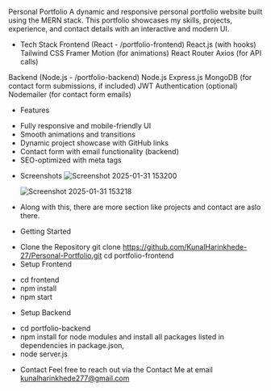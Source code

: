 Personal Portfolio
A dynamic and responsive personal portfolio website built using the MERN stack. This portfolio showcases my skills, projects, experience, and contact details with an interactive and modern UI.

* Tech Stack
Frontend (React - /portfolio-frontend)
React.js (with hooks)
Tailwind CSS
Framer Motion (for animations)
React Router
Axios (for API calls)

Backend (Node.js - /portfolio-backend)
Node.js
Express.js
MongoDB (for contact form submissions, if included)
JWT Authentication (optional)
Nodemailer (for contact form emails)

* Features
- Fully responsive and mobile-friendly UI
- Smooth animations and transitions
- Dynamic project showcase with GitHub links
- Contact form with email functionality (backend)
- SEO-optimized with meta tags

* Screenshots
  ![Screenshot 2025-01-31 153200](https://github.com/user-attachments/assets/a48a290f-d3ae-4009-9a10-c2deb3eddc2e)

  ![Screenshot 2025-01-31 153218](https://github.com/user-attachments/assets/44dda7b4-afb6-4b39-b840-0cc04daabdbe)

- Along with this, there are more section like projects and contact are aslo there.
  
- Getting Started
* Clone the Repository
git clone https://github.com/KunalHarinkhede-27/Personal-Portfolio.git
cd portfolio-frontend
* Setup Frontend
- cd frontend
- npm install
- npm start

* Setup Backend
- cd portfolio-backend
- npm install for node modules and install all packages listed in dependencies in package.json, 
- node server.js
* Contact
Feel free to reach out via the Contact Me at email kunalharinkhede277@gmail.com
